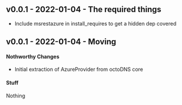 ## v0.0.1 - 2022-01-04 - The required things

* Include msrestazure in install_requires to get a hidden dep covered

## v0.0.1 - 2022-01-04 - Moving

#### Nothworthy Changes

* Initial extraction of AzureProvider from octoDNS core

#### Stuff

Nothing
